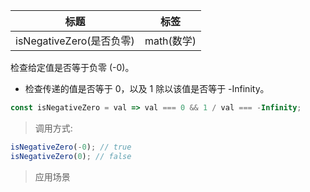 |  标题   | 标签  |
|  ----  | ----  |
| isNegativeZero(是否负零) | math(数学) |

检查给定值是否等于负零 (-0)。

* 检查传递的值是否等于 0，以及 1 除以该值是否等于 -Infinity。

```js
const isNegativeZero = val => val === 0 && 1 / val === -Infinity;
```

> 调用方式:

```js
isNegativeZero(-0); // true
isNegativeZero(0); // false
```

> 应用场景
